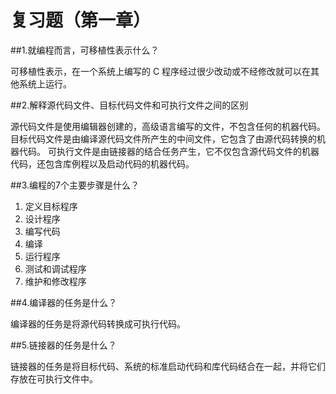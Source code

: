 # 复习题（第一章）

##1.就编程而言，可移植性表示什么？

可移植性表示，在一个系统上编写的 C 程序经过很少改动或不经修改就可以在其他系统上运行。

##2.解释源代码文件、目标代码文件和可执行文件之间的区别

源代码文件是使用编辑器创建的，高级语言编写的文件，不包含任何的机器代码。
目标代码文件是由编译源代码文件所产生的中间文件，它包含了由源代码转换的机器代码。
可执行文件是由链接器的结合任务产生，它不仅包含源代码文件的机器代码，还包含库例程以及启动代码的机器代码。

##3.编程的7个主要步骤是什么？

1. 定义目标程序
2. 设计程序
3. 编写代码
4. 编译
5. 运行程序
6. 测试和调试程序
7. 维护和修改程序


##4.编译器的任务是什么？

编译器的任务是将源代码转换成可执行代码。

##5.链接器的任务是什么？

链接器的任务是将目标代码、系统的标准启动代码和库代码结合在一起，并将它们存放在可执行文件中。
